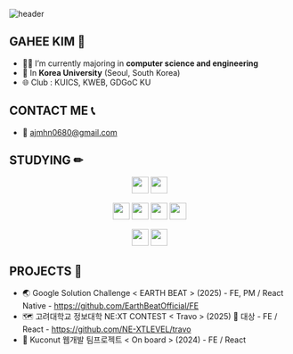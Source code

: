 ![header](https://capsule-render.vercel.app/api?type=waving&color=auto&height=200&section=header&text=WELCOME%20TO%20HEEKGH%20GITHUB&fontSize=50)

## GAHEE KIM 👋

- 👩‍💻 I’m currently majoring in **computer science and engineering**
- 🏫 In **Korea University** (Seoul, South Korea)
- 🌐 Club : KUICS, KWEB, GDGoC KU

## CONTACT ME 📞
- 📧 ajmhn0680@gmail.com

## STUDYING ✏
<p align="center">
    <img src="https://img.shields.io/badge/Python-3776AB?style=for-the-badge&logo=python&logoColor=white" height="30"/>
    <img src="https://img.shields.io/badge/C-A8B9CC?style=for-the-badge&logo=C&logoColor=white" height="30"/>
</p>

<p align="center">
    <img src="https://img.shields.io/badge/React-20232a?style=for-the-badge&logo=react&logoColor=61DAFB" height="30"/>
    <img src="https://img.shields.io/badge/HTML5-E34F26?style=for-the-badge&logo=html5&logoColor=white" height="30"/>
    <img src="https://img.shields.io/badge/CSS3-1572B6?style=for-the-badge&logo=css3&logoColor=white" height="30"/>
    <img src="https://img.shields.io/badge/JavaScript-F7DF1E?style=for-the-badge&logo=javascript&logoColor=black" height="30"/>
</p>

<p align="center">
    <img src="https://img.shields.io/badge/GitHub-181717?style=for-the-badge&logo=github&logoColor=white" height="30"/>
    <img src="https://img.shields.io/badge/Git-F05032?style=for-the-badge&logo=git&logoColor=white" height="30"/>
</p>


## PROJECTS 👣
- 🌏 Google Solution Challenge < EARTH BEAT > (2025) - FE, PM / React Native - https://github.com/EarthBeatOfficial/FE
- 🗺️ 고려대학교 정보대학 NE:XT CONTEST < Travo > (2025) 🥇 대상 - FE / React - https://github.com/NE-XTLEVEL/travo
- 🥥 Kuconut 웹개발 팀프로젝트 < On board > (2024) - FE / React




<!--
GitHub Stats & Top Langs
<img src="https://github-readme-stats.vercel.app/api?username=HEEKGH&show_icons=true&theme=onedark" width="400", height="200" />
<img alt="algorithms" src="http://mazassumnida.wtf/api/generate_badge?boj=ajmhn0680" width="400" height="200"/>
[![Solved.ac Profile](http://mazassumnida.wtf/api/generate_badge?boj=ajmhn0680)](https://solved.ac/ajmhn0680)
<img src="https://github-readme-stats.vercel.app/api/top-langs/?username=HEEKGH&layout=compact&theme=onedark" width="400", height="200" />
-->

<!--
**HEEKGH/HEEKGH** is a ✨ _special_ ✨ repository because its `README.md` (this file) appears on your GitHub profile.

Here are some ideas to get you started:

- 🔭 I’m currently working on ...
- 🌱✏ I’m currently learning ...
- 👯 I’m looking to collaborate on ...
- 🤔 I’m looking for help with ...
- 💬 Ask me about ...
- 📫 How to reach me: ...
- 😄 Pronouns: ...
- ⚡ Fun fact: ...
-->
